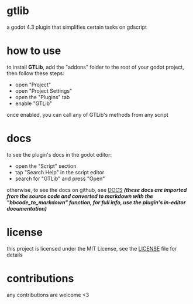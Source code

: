 # gtlib
a godot 4.3 plugin that simplifies certain tasks on gdscript

# how to use
to install **GTLib**, add the "addons" folder to the root of your godot project, then follow these steps:
- open "Project"
- open "Project Settings"
- open the "Plugins" tab
- enable "GTLib"

once enabled, you can call any of GTLib's methods from any script

# docs
to see the plugin's docs in the godot editor:
- open the "Script" section
- tap "Search Help" in the script editor
- search for "GTLib" and press "Open"

otherwise, to see the docs on github, see [DOCS](docs/docs.md) ***(these docs are imported from the source code and converted to markdown with the "bbcode_to_markdown" function, for full info, use the plugin's in-editor documentation)***

# license
this project is licensed under the MIT License, see the [LICENSE](LICENSE) file for details

# contributions
any contributions are welcome <3

